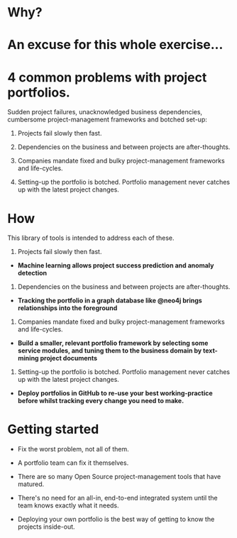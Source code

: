 # Why?

# An excuse for this whole exercise...

# 4 common problems with project portfolios.

Sudden project failures, unacknowledged business dependencies, cumbersome project-management frameworks and botched set-up: 

1. Projects fail slowly then fast. 

1. Dependencies on the business and between projects are after-thoughts. 

1. Companies mandate fixed and bulky project-management frameworks and life-cycles. 

1. Setting-up the portfolio is botched. Portfolio management never catches up with the latest project changes. 

# How

This library of tools is intended to address each of these. 

1. Projects fail slowly then fast. 

- **Machine learning allows project success prediction and anomaly detection**

1. Dependencies on the business and between projects are after-thoughts. 

- **Tracking the portfolio in a graph database like @neo4j brings relationships into the foreground**

1. Companies mandate fixed and bulky project-management frameworks and life-cycles.

- **Build a smaller, relevant portfolio framework by selecting some service modules, and tuning them to the business domain by text-mining project documents** 

1. Setting-up the portfolio is botched. Portfolio management never catches up with the latest project changes. 

- **Deploy portfolios in GitHub to re-use your best working-practice before whilst tracking every change you need to make.**

# Getting started

- Fix the worst problem, not all of them. 

- A portfolio team can fix it themselves. 

- There are so many Open Source project-management tools that have matured. 

- There's no need for an all-in, end-to-end integrated system until the team knows exactly what it needs.

- Deploying your own portfolio is the best way of getting to know the projects inside-out.


